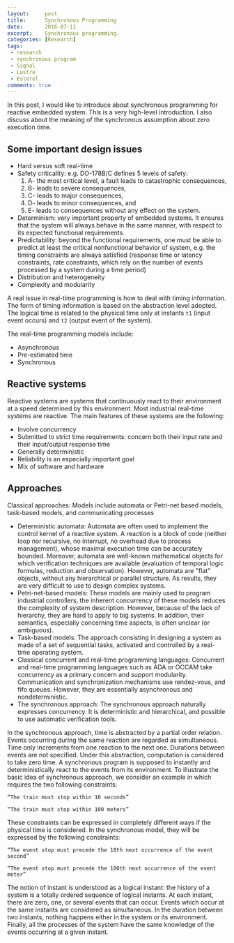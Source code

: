 ```yaml
---
layout:     post
title:      Synchronous Programming
date:       2016-07-11
excerpt:    Synchronous programming.
categories: [Research]
tags:
 - research
 - synchronous program
 - Signal
 - Lustre
 - Esterel
comments: true
---
```


In this post, I would like to introduce about synchronous programming for reactive 
embedded system. This is a very high-level introduction. I also discuss about the meaning 
of the synchronous assumption about zero execution time.

## Some important design issues

* Hard versus soft real-time
* Safety criticality: e.g. DO-178B/C defines 5 levels of safety:
  1. A- the most critical level, a fault leads to catastrophic consequences,
  2. B- leads to severe consequences,
  3. C- leads to major consequences,
  4. D- leads to minor consequences, and
  5. E- leads to consequences without any effect on the system.
* Determinism: very important property of embedded systems. It ensures that the system 
will always behave in the same manner, with respect to its expected functional requirements.
* Predictability: beyond the functional requirements, one must be able to predict at 
least the critical nonfunctional behavior of system, e.g. the timing constraints are 
always satisfied (response time or latency constraints, rate constraints, which rely on 
the number of events processed by a system during a time period)
* Distribution and heterogeneity
* Complexity and modularity

A real issue in real-time programming is how to deal with timing information. The form 
of timing information is based on the abstraction level adopted. The logical time is 
related to the physical time only at instants `t1` (input event occurs) and `t2` 
(output event of the system).

The real-time programming models include:
* Asynchronous
* Pre-estimated time
* Synchronous

## Reactive systems

Reactive systems are systems that continuously react to their environment at a speed 
determined by this environment. Most industrial real-time systems are reactive. The 
main features of these systems are the following:
* Involve concurrency
* Submitted to strict time requirements: concern both their input rate and their 
input/output response time
* Generally deterministic
* Reliability is an especially important goal
* Mix of software and hardware

## Approaches

Classical approaches: Models include automata or Petri-net based models, task-based models, 
and communicating processes
* Deterministic automata: Automata are often used to implement the control kernel of a 
reactive system. A reaction is a block of code (neither loop nor recursive, no interrupt, 
no overhead due to process management), whose maximal execution time can be accurately 
bounded. Moreover, automata are well-known mathematical objects for which verification 
techniques are available (evaluation of temporal logic formulas, reduction and observation). 
However, automata are "flat" objects, without any hierarchical or parallel structure. As 
results, they are very difficult to use to design complex systems.
* Petri-net-based models: These models are mainly used to program industrial controllers, 
the inherent concurrency of these models reduces the complexity of system description. 
However, because of the lack of hierarchy, they are hard to apply to big systems. In 
addition, their semantics, especially concerning time aspects, is often unclear 
(or ambiguous).
* Task-based models: The approach consisting in designing a system as made of a set of 
sequential tasks, activated and controlled by a real-time operating system.
* Classical concurrent and real-time programming languages: Concurrent and real-time
programming languages such as ADA or OCCAM take concurrency as a primary
concern and support modularity. Communication and synchronization mechanisms use
rendez-vous, and fifo queues. However, they are essentially asynchronous and nondeterministic.
* The synchronous approach: The synchronous approach naturally expresses concurrency. It 
is deterministic and hierarchical, and possible to use automatic verification tools.

In the synchronous approach, time is abstracted by a partial order relation.
Events occurring during the same reaction are regarded as simultaneous. Time only increments
from one reaction to the next one. Durations between events are not specified. Under
this abstraction, computation is considered to take zero time. A synchronous program is
supposed to instantly and deterministically react to the events from its environment. To
illustrate the basic idea of synchronous approach, we consider an example in which
requires the two following constraints:

	“The train must stop within 10 seconds”

	“The train must stop within 100 meters”

These constraints can be expressed in completely different ways if the physical time is
considered. In the synchronous model, they will be expressed by the following constraints:

	“The event stop must precede the 10th next occurrence of the event second”

	“The event stop must precede the 100th next occurrence of the event meter”

The notion of instant is understood as a logical instant: the history of a system is a totally
ordered sequence of logical instants. At each instant, there are zero, one, or several events
that can occur. Events which occur at the same instants are considered as simultaneous. In
the duration between two instants, nothing happens either in the system or its environment.
Finally, all the processes of the system have the same knowledge of the events occurring at
a given instant.
